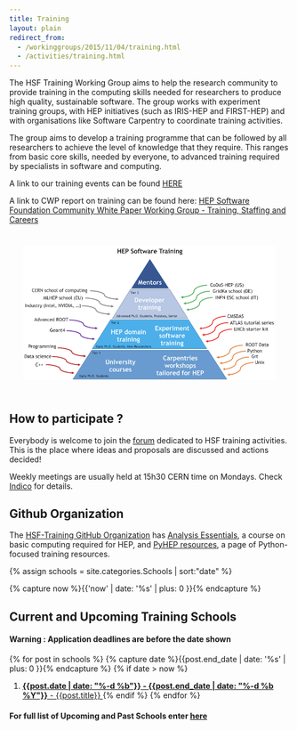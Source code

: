 ```yaml
---
title: Training
layout: plain
redirect_from:
  - /workinggroups/2015/11/04/training.html
  - /activities/training.html
---
```


The HSF Training Working Group aims to help the research community to provide
training in the computing skills needed for researchers to produce high
quality, sustainable software. The group works with experiment training groups,
with HEP initiatives (such as IRIS-HEP and FIRST-HEP) and with organisations
like Software Carpentry to coordinate training activities.

The group aims to develop a training programme that can be followed by all
researchers to achieve the level of knowledge that they require. This ranges
from basic core skills, needed by everyone, to advanced training required by
specialists in software and computing.

A link to our training events can be found [HERE](https://indico.cern.ch/category/11386/)

A link to CWP report on training can be found here: [HEP Software Foundation Community White Paper Working Group - Training, Staffing and Careers](https://arxiv.org/abs/1807.02875)

<div style="text-align:center; padding:25px; float:center">
<img src ="/images/training/training-pyramid.png" alt="HSF Training Pyramid" />
</div>

## How to participate ?

Everybody is welcome to join the
[forum](https://groups.google.com/forum/#!forum/hsf-training-wg) dedicated to
HSF training activities. This is the place where ideas and proposals are
discussed and actions decided!

Weekly meetings are usually held at 15h30 CERN time on Mondays. Check
[Indico](https://indico.cern.ch/category/11294/) for details.

## Github Organization

The [HSF-Training GitHub Organization](https://github.com/hsf-training) has [Analysis Essentials](https://hsf-training.github.io/analysis-essentials/), a course on basic computing required for HEP, and [PyHEP resources](https://github.com/hsf-training/PyHEP-resources), a page of Python-focused training resources.

{% assign schools = site.categories.Schools | sort:"date" %}

{% capture now %}{{'now' | date: '%s' | plus: 0 }}{% endcapture %}

## Current and Upcoming Training Schools
#### **Warning** : Application deadlines are **before the date shown**
{% for post in schools %}
  {% capture date %}{{post.end_date | date: '%s' | plus: 0 }}{% endcapture %}
  {% if date > now %}
  1. [**{{post.date | date: "%-d %b"}} - {{post.end_date | date: "%-d %b %Y"}}** - {{post.title}} ]({{post.source}})
  {% endif %}
{% endfor %}

#### For full list of Upcoming and Past Schools enter [here](/Schools/events.html)
